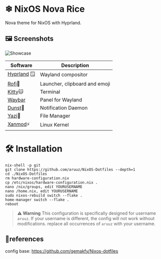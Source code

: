 # ❄  NixOS Nova Rice

Nova theme for NixOS with Hyprland.

## 🖼️ Screenshots

![Showcase](./assets/showcase.png)




| Software       | Description                                  |
|-----------------|-------------------------------------------|
| [Hyprland](https://github.com/hyprwm/hyprland) 🪟 | Wayland compositor            |
| [Rofi](https://github.com/davatorium/rofi)🚀 | Launcher, clipboard and emoji  |
| [Kitty](https://github.com/kovidgoyal/kitty)🐱 | Terminal                   |
| [Waybar](https://github.com/Alexays/Waybar) | Panel for Wayland        |
| [Dunst](https://github.com/dunst-project/dunst)🔔 | Notification Daemon             |
| [Yazi](https://github.com/sxyazi/yazi)📂 | File Manager|
| [Xanmod](https://xanmod.org/)⚡ | Linux Kernel              |

# 🛠️ Installation
```
nix-shell -p git
git clone https://github.com/aruuz/NixOS-Dotfiles --depth=1
cd ./NixOS-Dotfiles
rm hardware-configuration.nix
cp /etc/nixos/hardware-configuration.nix .
nano /nix/groups, edit YOURUSERNAME
nano /home.nix, edit YOURUSERNAME
sudo nixos-rebuild switch --flake .
home-manager switch --flake .
reboot
```

> **⚠️ Warning**
> This configuration is specifically designed for username `aruuz`.
> If your username is different, the config will not work without modifications.
> replace all occurrences of `aruuz` with your username.

## 🥀references
config base: https://github.com/gemakfy/Nixos-dotfiles
